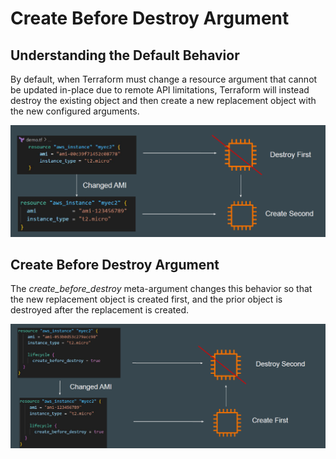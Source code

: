 # Create Before Destroy Argument

## Understanding the Default Behavior

By default, when Terraform must change a resource argument that cannot be
updated in-place due to remote API limitations, Terraform will instead destroy the
existing object and then create a new replacement object with the new
configured arguments.

![My Image](images/create-before-1.png)

## Create Before Destroy Argument

The *create_before_destroy* meta-argument changes this behavior so that the
new replacement object is created first, and the prior object is destroyed after
the replacement is created.

![My Image](images/create-before-2.png)